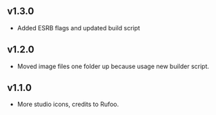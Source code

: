 ## v1.3.0
- Added ESRB flags and updated build script

## v1.2.0
- Moved image files one folder up because usage new builder script.

## v1.1.0
- More studio icons, credits to Rufoo.